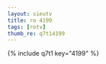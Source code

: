 ```yaml
--- 
layout: sieutv
title: ro 4199
tags: [rotv]
thumb_re: q7t14199
---
```

{% include q7t1 key="4199" %} 
